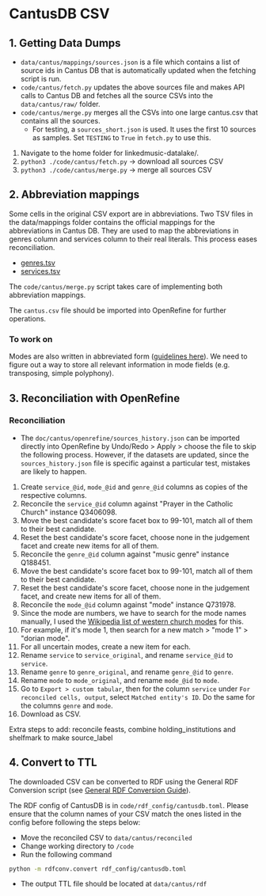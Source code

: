 # CantusDB CSV

## 1. Getting Data Dumps

- `data/cantus/mappings/sources.json` is a file which contains a list of source ids in Cantus DB that is automatically updated when the fetching script is run.
- `code/cantus/fetch.py` updates the above sources file and makes API calls to Cantus DB and fetches all the source CSVs into the `data/cantus/raw/` folder.
- `code/cantus/merge.py` merges all the CSVs into one large cantus.csv that contains all the sources.
  - For testing, a `sources_short.json` is used. It uses the first 10 sources as samples. Set `TESTING` to `True` in `fetch.py` to use this.

1. Navigate to the home folder for linkedmusic-datalake/.
2. ```python3 ./code/cantus/fetch.py``` -> download all sources CSV
3. ```python3 ./code/cantus/merge.py``` -> merge all sources CSV

## 2. Abbreviation mappings

Some cells in the original CSV export are in abbreviations. Two TSV files in the data/mappings folder contains the official mappings for the abbreviations in Cantus DB. They are used to map the abbreviations in genres column and services column to their real literals. This process eases reconciliation.

- [genres.tsv](https://cantusdatabase.org/genres/)
- [services.tsv](https://cantusdatabase.org/offices/)

The `code/cantus/merge.py` script takes care of implementing both abbreviation mappings.

The ```cantus.csv``` file should be imported into OpenRefine for further operations.

### To work on

Modes are also written in abbreviated form ([guidelines here](https://cantusdatabase.org/description/#Mode)). We need to figure out a way to store all relevant information in mode fields (e.g. transposing, simple polyphony).

## 3. Reconciliation with OpenRefine

### Reconciliation

- The `doc/cantus/openrefine/sources_history.json` can be imported directly into OpenRefine by Undo/Redo > Apply > choose the file to skip the following process. However, if the datasets are updated, since the `sources_history.json` file is specific against a particular test, mistakes are likely to happen.

1. Create `service_@id`, `mode_@id` and `genre_@id` columns as copies of the respective columns.
2. Reconcile the `service_@id` column against "Prayer in the Catholic Church" instance Q3406098.
3. Move the best candidate's score facet box to 99-101, match all of them to their best candidate.
4. Reset the best candidate's score facet, choose none in the judgement facet and create new items for all of them.
5. Reconcile the `genre_@id` column against "music genre" instance Q188451.
6. Move the best candidate's score facet box to 99-101, match all of them to their best candidate.
7. Reset the best candidate's score facet, choose none in the judgement facet, and create new items for all of them.
8. Reconcile the `mode_@id` column against "mode" instance Q731978.
9. Since the mode are numbers, we have to search for the mode names manually, I used the [Wikipedia list of western church modes](https://en.wikipedia.org/wiki/Mode_(music)#Western_Church) for this.
10. For example, if it's mode 1, then search for a new match > "mode 1" > "dorian mode".
11. For all uncertain modes, create a new item for each.
12. Rename `service` to `service_original`, and rename `service_@id` to `service`.
13. Rename `genre` to `genre_original`, and rename `genre_@id` to `genre`.
14. Rename `mode` to `mode_original`, and rename `mode_@id` to `mode`.
15. Go to `Export > custom tabular`, then for the column `service` under `For reconciled cells, output`, select `Matched entity's ID`. Do the same for the columns `genre` and `mode`.
16. Download as CSV.

Extra steps to add: reconcile feasts, combine holding_institutions and shelfmark to make source_label

## 4. Convert to TTL 

The downloaded CSV can be converted to RDF using the General RDF Conversion script (see [General RDF Conversion Guide](../rdf_conversion/using_rdfconv_script.md)). 

The RDF config of CantusDB is in `code/rdf_config/cantusdb.toml`. Please ensure that the column names of your CSV match the ones listed in the config before following the steps below:

- Move the reconciled CSV to `data/cantus/reconciled`
- Change working directory to `/code`
- Run the following command 
```bash
python -m rdfconv.convert rdf_config/cantusdb.toml
```
- The output TTL file should be located at `data/cantus/rdf`